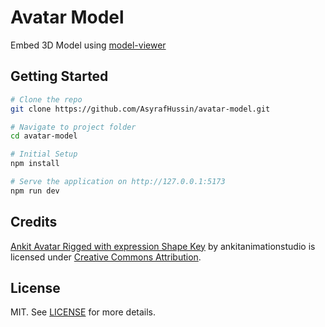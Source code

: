 # Avatar Model

Embed 3D Model using [model-viewer](https://modelviewer.dev/)

## Getting Started

```bash
# Clone the repo
git clone https://github.com/AsyrafHussin/avatar-model.git

# Navigate to project folder
cd avatar-model

# Initial Setup
npm install

# Serve the application on http://127.0.0.1:5173
npm run dev
```

## Credits

[Ankit Avatar Rigged with expression Shape Key](https://skfb.ly/oxrGW) by ankitanimationstudio is licensed under [Creative Commons Attribution](http://creativecommons.org/licenses/by/4.0/).

## License

MIT. See [LICENSE](LICENSE) for more details.
